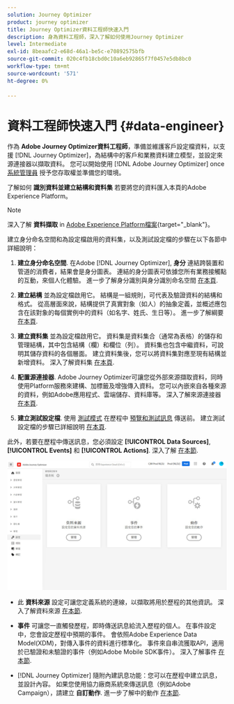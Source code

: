 ```yaml
---
solution: Journey Optimizer
product: journey optimizer
title: Journey Optimizer資料工程師快速入門
description: 身為資料工程師，深入了解如何使用Journey Optimizer
level: Intermediate
exl-id: 8beaafc2-e68d-46a1-be5c-e70892575bfb
source-git-commit: 020c4fb18cbd0c10a6eb92865f7f0457e5db8bc0
workflow-type: tm+mt
source-wordcount: '571'
ht-degree: 0%

---
```


# 資料工程師快速入門 {#data-engineer}

作為 **Adobe Journey Optimizer資料工程師**，準備並維護客戶設定檔資料，以支援 [!DNL Journey Optimizer]，為結構中的客戶和業務資料建立模型，並設定來源連接器以擷取資料。 您可以開始使用 [!DNL Adobe Journey Optimizer] once [系統管理員](administrator.md) 授予您存取權並準備您的環境。


了解如何 **識別資料並建立結構和資料集** 若要將您的資料匯入本頁的Adobe Experience Platform。

>[!NOTE]
>
>深入了解 **資料擷取** in [Adobe Experience Platform檔案](https://experienceleague.adobe.com/docs/experience-platform/ingestion/home.html){target=&quot;_blank&quot;}。

建立身分命名空間和為設定檔啟用的資料集，以及測試設定檔的步驟在以下各節中詳細說明：

1. **建立身分命名空間**. 在Adobe [!DNL Journey Optimizer], **身分** 連結跨裝置和管道的消費者，結果會是身分圖表。 連結的身分圖表可依據您所有業務接觸點的互動，來個人化體驗。  進一步了解身分識別與身分識別命名空間 [在本頁](../../segment/get-started-identity.md).

1. **建立結構** 並為設定檔啟用它。 結構是一組規則，可代表及驗證資料的結構和格式。 從高層面來說，結構提供了真實對象（如人）的抽象定義，並概述應包含在該對象的每個實例中的資料（如名字、姓氏、生日等）。  進一步了解綱要 [在本頁](../../data/get-started-schemas.md).

1. **建立資料集** 並為設定檔啟用它。 資料集是資料集合（通常為表格）的儲存和管理結構，其中包含結構（欄）和欄位（列）。 資料集也包含中繼資料，可說明其儲存資料的各個層面。 建立資料集後，您可以將資料集對應至現有結構並新增資料。 深入了解資料集 [在本頁](../../data/get-started-datasets.md).

1. **配置源連接器**. Adobe Journey Optimizer可讓您從外部來源擷取資料，同時使用Platform服務來建構、加標籤及增強傳入資料。 您可以內嵌來自各種來源的資料，例如Adobe應用程式、雲端儲存、資料庫等。 深入了解來源連接器 [在本頁](../get-started-sources.md).

1. **建立測試設定檔**. 使用 [測試模式](../../building-journeys/testing-the-journey.md) 在歷程中 [預覽和測試訊息](../../email/preview.md) 傳送前。 建立測試設定檔的步驟已詳細說明 [在本頁](../../segment/creating-test-profiles.md).


此外，若要在歷程中傳送訊息，您必須設定 **[!UICONTROL Data Sources]**, **[!UICONTROL Events]** 和 **[!UICONTROL Actions]**. 深入了解 [在本節](../../configuration/about-data-sources-events-actions.md).

![](../assets/admin-menu.png)

* 此 **資料來源** 設定可讓您定義系統的連線，以擷取將用於歷程的其他資訊。 深入了解資料來源 [在本節](../../datasource/about-data-sources.md).

* **事件** 可讓您一直觸發歷程，即時傳送訊息給流入歷程的個人。 在事件設定中，您會設定歷程中預期的事件。 會依照Adobe Experience Data Model(XDM)，對傳入事件的資料進行標準化。 事件來自串流獲取API，適用於已驗證和未驗證的事件（例如Adobe Mobile SDK事件）。 深入了解事件 [在本節](../../event/about-events.md).

* [!DNL Journey Optimizer] 隨附內建訊息功能：您可以在歷程中建立訊息，並設計內容。 如果您使用協力廠商系統來傳送訊息（例如Adobe Campaign），請建立 **自訂動作**. 進一步了解中的動作 [在本節](../../action/action.md).
